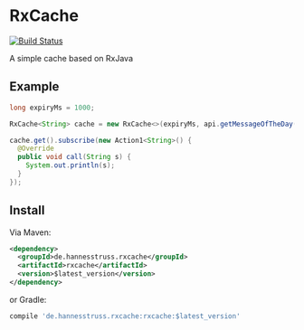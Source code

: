 # RxCache

[![Build Status](https://travis-ci.org/hannesstruss/RxCache.svg?branch=master)](https://travis-ci.org/hannesstruss/RxCache)

A simple cache based on RxJava

## Example

```java
long expiryMs = 1000;

RxCache<String> cache = new RxCache<>(expiryMs, api.getMessageOfTheDay());

cache.get().subscribe(new Action1<String>() {
  @Override
  public void call(String s) {
    System.out.println(s);
  }
});
```

## Install

Via Maven:

```xml
<dependency>
  <groupId>de.hannesstruss.rxcache</groupId>
  <artifactId>rxcache</artifactId>
  <version>$latest_version</version>
</dependency>
```

or Gradle:
```groovy
compile 'de.hannesstruss.rxcache:rxcache:$latest_version'
```
